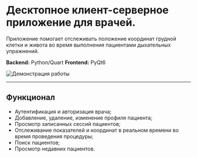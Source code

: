 # Десктопное клиент-серверное приложение для врачей.

Приложение помогает отслеживать положение координат грудной клетки и живота во время выполнения пациентами дыхательных упражнений.

**Backend:** Python/Quart 
**Frontend:** PyQt6

![Демонстрация работы](./demo.gif)

---

## **Функционал**
- Аутентификация и авторизация врача;
- Добавление, удаление, изменение профиля пациента;
- Просмотр записанных сессий пациентов;
- Отслеживание показателей и координат в реальном времени во время проведения процедуры;
- Поиск пациентов;
- Просмотр недавних пациентов.

